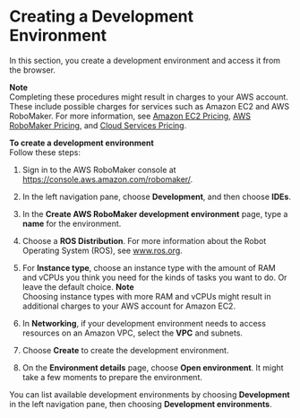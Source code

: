 # Creating a Development Environment<a name="cloud9-create-ide"></a>

In this section, you create a development environment and access it from the browser\.

**Note**  
Completing these procedures might result in charges to your AWS account\. These include possible charges for services such as Amazon EC2 and AWS RoboMaker\. For more information, see [Amazon EC2 Pricing](https://aws.amazon.com/ec2/pricing/), [AWS RoboMaker Pricing](https://aws.amazon.com/robomaker/pricing/), and [Cloud Services Pricing](https://aws.amazon.com/pricing/services/)\. 

**To create a development environment**  
Follow these steps:

1. Sign in to the AWS RoboMaker console at [https://console\.aws\.amazon\.com/robomaker/](https://console.aws.amazon.com/robomaker/)\.

1. In the left navigation pane, choose **Development**, and then choose **IDEs**\.

1. In the **Create AWS RoboMaker development environment** page, type a **name** for the environment\.

1. Choose a **ROS Distribution**\. For more information about the Robot Operating System \(ROS\), see [www\.ros\.org](http://www.ros.org/)\.

1. For **Instance type**, choose an instance type with the amount of RAM and vCPUs you think you need for the kinds of tasks you want to do\. Or leave the default choice\.
**Note**  
Choosing instance types with more RAM and vCPUs might result in additional charges to your AWS account for Amazon EC2\. 

1. In **Networking**, if your development environment needs to access resources on an Amazon VPC, select the **VPC** and subnets\. 

1. Choose **Create** to create the development environment\. 

1. On the **Environment details** page, choose **Open environment**\. It might take a few moments to prepare the environment\. 

You can list available development environments by choosing **Development** in the left navigation pane, then choosing **Development environments**\.